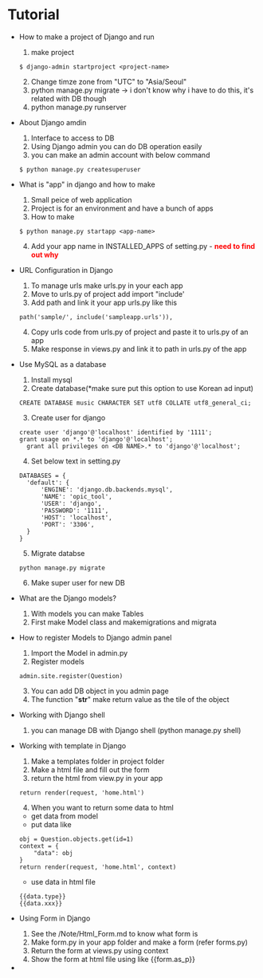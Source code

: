 # Tutorial

- How to make a project of Django and run

  1. make project

  ```
  $ django-admin startproject <project-name>
  ```

  2. Change timze zone from "UTC" to "Asia/Seoul"
  3. python manage.py migrate -> i don't know why i have to do this, it's related with DB though
  4. python manage.py runserver

- About Django amdin

  1. Interface to access to DB
  2. Using Django admin you can do DB operation easily
  3. you can make an admin account with below command

  ```
  $ python manage.py createsuperuser
  ```

- What is "app" in django and how to make
  1. Small peice of web application
  2. Project is for an environment and have a bunch of apps
  3. How to make
  ```
  $ python manage.py startapp <app-name>
  ```
  4. Add your app name in INSTALLED_APPS of setting.py - <b><span style="color:red">need to find out why</b>
- URL Configuration in Django

  1. To manage urls make urls.py in your each app
  2. Move to urls.py of project add import "include'
  3. Add path and link it your app urls.py like this

  ```
  path('sample/', include('sampleapp.urls')),
  ```

  4. Copy urls code from urls.py of project and paste it to urls.py of an app
  5. Make response in views.py and link it to path in urls.py of the app

- Use MySQL as a database

  1. Install mysql
  2. Create database(\*make sure put this option to use Korean ad input)

  ```
  CREATE DATABASE music CHARACTER SET utf8 COLLATE utf8_general_ci;
  ```

  3. Create user for django

  ```
  create user 'django'@'localhost' identified by '1111';
  grant usage on *.* to 'django'@'localhost';
    grant all privileges on <DB NAME>.* to 'django'@'localhost';
  ```

  4. Set below text in setting.py

  ```
  DATABASES = {
    'default': {
        'ENGINE': 'django.db.backends.mysql',
        'NAME': 'opic_tool',
        'USER': 'django',
        'PASSWORD': '1111',
        'HOST': 'localhost',
        'PORT': '3306',
    }
  }
  ```

  5. Migrate databse

  ```
  python manage.py migrate
  ```

  6. Make super user for new DB

- What are the Django models?

  1.  With models you can make Tables
  2.  First make Model class and makemigrations and migrata

- How to register Models to Django admin panel

  1. Import the Model in admin.py
  2. Register models

  ```
  admin.site.register(Question)
  ```

  3. You can add DB object in you admin page
  4. The function "**str**" make return value as the tile of the object

- Working with Django shell

  1. you can manage DB with Django shell (python manage.py shell)

- Working with template in Django

  1. Make a templates folder in project folder
  2. Make a html file and fill out the form
  3. return the html from view.py in your app

  ```
  return render(request, 'home.html')
  ```

  4. When you want to return some data to html

  - get data from model
  - put data like

  ```
  obj = Question.objects.get(id=1)
  context = {
      "data": obj
  }
  return render(request, 'home.html', context)
  ```

  - use data in html file

  ```
  {{data.type}}
  {{data.xxx}}
  ```

- Using Form in Django

  1. See the /Note/Html_Form.md to know what form is
  2. Make form.py in your app folder and make a form (refer forms.py)
  3. Return the form at views.py using context
  4. Show the form at html file using like {{form.as_p}}

-
